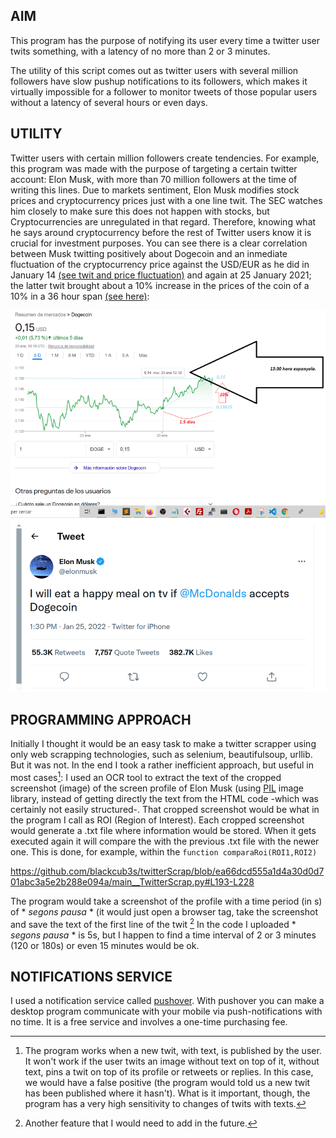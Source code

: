 ## AIM

This program has the purpose of notifying its user every time a twitter user twits something, with a latency of no more than 2 or 3 minutes.

The utility of this script comes out as twitter users with several million followers have slow pushup notifications to its followers, which makes it virtually impossible for a follower to monitor tweets of those popular users without a latency of several hours or even days.

## UTILITY

Twitter users with certain million followers create tendencies. For example, this program was made with the purpose of targeting a certain twitter account: Elon Musk, with more than 70 million followers at the time of writing this lines. Due to markets sentiment, Elon Musk modifies stock prices and cryptocurrency prices just with a one line twit. The SEC watches him closely to make sure this does not happen with stocks, but Cryptocurrencies are unregulated in that regard. Therefore, knowing what he says around cryptocurrency before the rest of Twitter users know it is crucial for investment purposes. You can see there is a clear correlation between Musk twitting positively about Dogecoin and an inmediate fluctuation of the cryptocurrency price against the USD/EUR as he did in January 14 [(see twit and price fluctuation)](https://github.com/blackcub3s/twitterScrap/blob/main/infoInstalacio/PRECEDENTS/1aManipulacio.jpeg) and again at 25 January 2021; the latter twit brought about a 10% increase in the prices of the coin of a 10% in a 36 hour span [(see here)](https://github.com/blackcub3s/twitterScrap/blob/main/infoInstalacio/PRECEDENTS/2a%20manipulacio%20mercat%2025gen2021.png):

![musk bull on Dogecoin via tesla](https://github.com/blackcub3s/twitterScrap/blob/main/infoInstalacio/PRECEDENTS/2a%20manipulacio%20mercat%2025gen2021.png)


## PROGRAMMING APPROACH

Initially I thought it would be an easy task to make a twitter scrapper using only web scrapping technologies, such as selenium, beautifulsoup, urllib. But it was not. In the end I took a rather inefficient approach, but useful in most cases[^1]: I used an OCR tool to extract the text of the cropped screenshot (image) of the screen profile of Elon Musk (using [PIL](https://pillow.readthedocs.io/en/stable/) image library, instead of getting directly the text from the HTML code -which was certainly not easily structured-. That cropped screenshot would be what in the program I call as ROI (Region of Interest). Each cropped screenshot would generate a .txt file where information would be stored. When it gets executed again it will compare the with the previous .txt file with the newer one. This is done, for example, within the `function comparaRoi(ROI1,ROI2)`

https://github.com/blackcub3s/twitterScrap/blob/ea66dcd555a1d4a30d0d701abc3a5e2b288e094a/main__TwitterScrap.py#L193-L228

The program would take a screenshot of the profile with a time period (in s) of * *segons pausa* * (it would just open a browser tag, take the screenshot and save the text of the first line of the twit [^2] In the code I uploaded * *segons pausa* * is 5s, but I happen to find a time interval of 2 or 3 minutes (120 or 180s) or even 15 minutes would be ok.

## NOTIFICATIONS SERVICE 

I used a notification service called [pushover](https://pushover.net/). With pushover you can make a desktop program communicate with your mobile via push-notifications with no time. It is a free service and involves a one-time purchasing fee.



[^1]: The program works when a new twit, with text, is published by the user. It won't work if the user twits an image without text on top of it, without text, pins a twit on top of its profile or retweets or replies. In this case, we would have a false positive (the program would told us a new twit has been published where it hasn't). What is it important, though, the program has a very high sensitivity to changes of twits with texts.

[^2]: Another feature that I would need to add in the future.